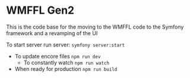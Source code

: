 # WMFFL Gen2
This is the code base for the moving to the WMFFL code to the Symfony framework and a revamping of the UI

To start server run server: `symfony server:start`

* To update encore files `npm run dev`
  * To constantly watch `npm run watch`
* When ready for production `npm run build`